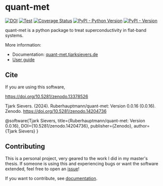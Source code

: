 <!--
SPDX-FileCopyrightText: 2024 Tjark Sievers

SPDX-License-Identifier: MIT
-->

# quant-met

[![DOI](https://zenodo.org/badge/800628635.svg)](https://zenodo.org/badge/latestdoi/800628635)
[![Test](https://github.com/Ruberhauptmann/quant-met/actions/workflows/unit_tests.yml/badge.svg)](https://github.com/Ruberhauptmann/quant-met/actions/workflows/unit_tests.yml)
[![Coverage Status](https://coveralls.io/repos/github/Ruberhauptmann/quant-met/badge.svg?branch=main)](https://coveralls.io/github/Ruberhauptmann/quant-met?branch=main)
[![PyPI - Python Version](https://img.shields.io/pypi/pyversions/quant-met)](https://pypi.org/project/quant-met/)
[![PyPI - Version](https://img.shields.io/pypi/v/quant-met)](https://pypi.org/project/quant-met/)

quant-met is a python package to treat superconductivity in flat-band systems.

More information:
- Documentation: [quant-met.tjarksievers.de](https://quant-met.tjarksievers.de)
- [User guide](https://quant-met.tjarksievers.de/en/latest/user_guide.html)

## Cite

If you are using this software,

https://doi.org/10.5281/zenodo.13378526

Tjark Sievers. (2024). Ruberhauptmann/quant-met: Version 0.0.16 (0.0.16). Zenodo. https://doi.org/10.5281/zenodo.14204736

 @software{Tjark Sievers, title={Ruberhauptmann/quant-met: Version 0.0.16}, DOI={10.5281/zenodo.14204736}, publisher={Zenodo}, author={Tjark Sievers} }


## Contributing

This is a personal project, very geared to the work I did in my master's thesis.
If someone is using this and experiencing bugs or want the software extended, feel free to open an [issue](https://github.com/Ruberhauptmann/quant-met/issues/new/choose)!

If you want to contribute, see [documentation](https://quant-met.tjarksievers.de/en/latest/development.html).
